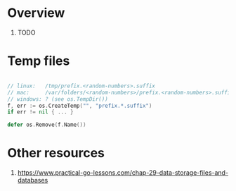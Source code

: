 # Overview
1. TODO

# Temp files
```go

// linux:   /tmp/prefix.<random-numbers>.suffix
// mac:     /var/folders/<random-numbers>/prefix.<random-numbers>.suffix
// windows: ? (see os.TempDir())
f, err := os.CreateTemp("", "prefix.*.suffix")
if err != nil { ... }

defer os.Remove(f.Name())
```


# Other resources
1. https://www.practical-go-lessons.com/chap-29-data-storage-files-and-databases
